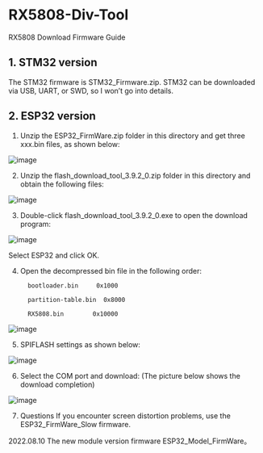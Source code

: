 # RX5808-Div-Tool

RX5808 Download Firmware Guide

## 1. STM32 version

The STM32 firmware is STM32_Firmware.zip. STM32 can be downloaded via USB, UART, or SWD, so I won’t go into details.

## 2. ESP32 version

1. Unzip the ESP32_FirmWare.zip folder in this directory and get three xxx.bin files, as shown below:

![image](https://user-images.githubusercontent.com/66466560/183941319-5b98264a-7aaf-42ed-a1c0-3359cdcafc04.png)

2. Unzip the flash_download_tool_3.9.2_0.zip folder in this directory and obtain the following files:

![image](https://user-images.githubusercontent.com/66466560/183941369-ae1474e4-ccc6-4826-a105-4ce33f092943.png)
 
3. Double-click flash_download_tool_3.9.2_0.exe to open the download program:

![image](https://user-images.githubusercontent.com/66466560/183941402-a557a9e5-d548-456c-b53c-5481e826d153.png)

Select ESP32 and click OK.

4. Open the decompressed bin file in the following order:

         bootloader.bin     0x1000
         
         partition-table.bin  0x8000
         
         RX5808.bin        0x10000 
         
 ![image](https://user-images.githubusercontent.com/66466560/183941506-98f46ba4-1fad-475d-91d7-f391da223f43.png)

5. SPIFLASH settings as shown below:

![image](https://user-images.githubusercontent.com/66466560/183941552-d3622ece-0861-4cdc-a700-2601824ec92c.png)
 
6. Select the COM port and download: (The picture below shows the download completion)
 
![image](https://user-images.githubusercontent.com/66466560/183941582-fadea089-f43e-490e-819a-48b0e2b0c2e5.png)

7. Questions
If you encounter screen distortion problems, use the ESP32_FirmWare_Slow firmware.

2022.08.10 The new module version firmware ESP32_Model_FirmWare。
 
